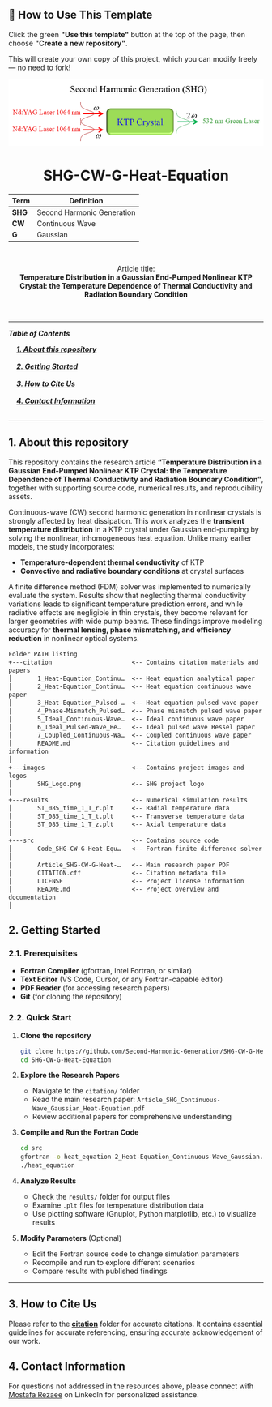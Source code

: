 ## 🧰 How to Use This Template    

Click the green **"Use this template"** button at the top of the page, then choose **"Create a new repository"**.   

This will create your own copy of this project, which you can modify freely — no need to fork!   

 
<p align="center">
  <img src="./images/SHG_Logo.png" alt="SHG Logo">
</p>


<h1 align="center">SHG-CW-G-Heat-Equation</h1>

<div align="center">

| **Term** | **Definition** |
|----------|----------------|
| **SHG** | Second Harmonic Generation |
| **CW** | Continuous Wave |
| **G** | Gaussian |
</div>

&nbsp;

<div align="center">

Article title:       
**Temperature Distribution in a Gaussian End-Pumped Nonlinear KTP Crystal: the Temperature Dependence of Thermal Conductivity and Radiation Boundary Condition**
</div>

&nbsp;

---

***Table of Contents***

<div>
  &nbsp;&nbsp;&nbsp;&nbsp;<a href="#1-about-this-repository"><i><b>1. About this repository</b></i></a>
</div>
&nbsp;

<div>
  &nbsp;&nbsp;&nbsp;&nbsp;<a href="#2-getting-started"><i><b>2. Getting Started</b></i></a>
</div>
&nbsp;

<div>
  &nbsp;&nbsp;&nbsp;&nbsp;<a href="#3-how-to-cite-us"><i><b>3. How to Cite Us</b></i></a>
</div>
&nbsp;


<div>
  &nbsp;&nbsp;&nbsp;&nbsp;<a href="#4-contact-information"><i><b>4. Contact Information</b></i></a>
</div>
&nbsp;

---    

## 1. About this repository


This repository contains the research article **“Temperature Distribution in a Gaussian End-Pumped Nonlinear KTP Crystal: the Temperature Dependence of Thermal Conductivity and Radiation Boundary Condition”**, together with supporting source code, numerical results, and reproducibility assets.  


Continuous-wave (CW) second harmonic generation in nonlinear crystals is strongly affected by heat dissipation. This work analyzes the **transient temperature distribution** in a KTP crystal under Gaussian end-pumping by solving the nonlinear, inhomogeneous heat equation. Unlike many earlier models, the study incorporates:  

- **Temperature-dependent thermal conductivity** of KTP  
- **Convective and radiative boundary conditions** at crystal surfaces  

A finite difference method (FDM) solver was implemented to numerically evaluate the system. Results show that neglecting thermal conductivity variations leads to significant temperature prediction errors, and while radiative effects are negligible in thin crystals, they become relevant for larger geometries with wide pump beams. These findings improve modeling accuracy for **thermal lensing, phase mismatching, and efficiency reduction** in nonlinear optical systems.  


```
Folder PATH listing
+---citation                      <-- Contains citation materials and papers
│       1_Heat-Equation_Continu…  <-- Heat equation analytical paper
│       2_Heat-Equation_Continu…  <-- Heat equation continuous wave paper
│       3_Heat-Equation_Pulsed-…  <-- Heat equation pulsed wave paper
│       4_Phase-Mismatch_Pulsed…  <-- Phase mismatch pulsed wave paper
│       5_Ideal_Continuous-Wave…  <-- Ideal continuous wave paper
│       6_Ideal_Pulsed-Wave_Be…   <-- Ideal pulsed wave Bessel paper
│       7_Coupled_Continuous-Wa…  <-- Coupled continuous wave paper
│       README.md                 <-- Citation guidelines and information
│
+---images                        <-- Contains project images and logos
│       SHG_Logo.png              <-- SHG project logo
│
+---results                       <-- Numerical simulation results
│       ST_085_time_1_T_r.plt     <-- Radial temperature data
│       ST_085_time_1_T_t.plt     <-- Transverse temperature data
│       ST_085_time_1_T_z.plt     <-- Axial temperature data
│
+---src                           <-- Contains source code
│       Code_SHG-CW-G-Heat-Equ…   <-- Fortran finite difference solver
│
│       Article_SHG-CW-G-Heat-…   <-- Main research paper PDF
│       CITATION.cff              <-- Citation metadata file
│       LICENSE                   <-- Project license information
│       README.md                 <-- Project overview and documentation
│

```

## 2. Getting Started

### 2.1. Prerequisites
- **Fortran Compiler** (gfortran, Intel Fortran, or similar)
- **Text Editor** (VS Code, Cursor, or any Fortran-capable editor)
- **PDF Reader** (for accessing research papers)
- **Git** (for cloning the repository)

### 2.2. Quick Start

1. **Clone the repository**
   ```bash
   git clone https://github.com/Second-Harmonic-Generation/SHG-CW-G-Heat-Equation.git
   cd SHG-CW-G-Heat-Equation
   ```

2. **Explore the Research Papers**
   - Navigate to the `citation/` folder
   - Read the main research paper: `Article_SHG_Continuous-Wave_Gaussian_Heat-Equation.pdf`
   - Review additional papers for comprehensive understanding

3. **Compile and Run the Fortran Code**
   ```bash
   cd src
   gfortran -o heat_equation 2_Heat-Equation_Continuous-Wave_Gaussian.f90
   ./heat_equation
   ```

4. **Analyze Results**
   - Check the `results/` folder for output files
   - Examine `.plt` files for temperature distribution data
   - Use plotting software (Gnuplot, Python matplotlib, etc.) to visualize results

5. **Modify Parameters** (Optional)
   - Edit the Fortran source code to change simulation parameters
   - Recompile and run to explore different scenarios
   - Compare results with published findings

---


## 3. How to Cite Us
Please refer to the [**citation**](./citation/) folder for accurate citations. It contains essential guidelines for accurate referencing, ensuring accurate acknowledgement of our work.


  
## 4. Contact Information

For questions not addressed in the resources above, please connect with [Mostafa Rezaee](https://www.linkedin.com/in/mostafa-rezaee/) on LinkedIn for personalized assistance.
